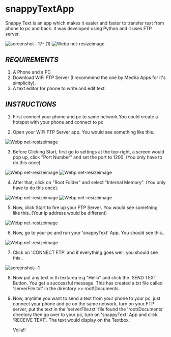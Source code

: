 # snappyTextApp
Snappy Text is an app which makes it easier and faster to transfer text from phone to pc and back. It was developed using Python and it uses FTP server.

![screenshot--17- (1)](https://user-images.githubusercontent.com/59411943/131224523-a9ea8c79-cc80-42b3-a246-504d97f9aba3.jpg) ![Webp net-resizeimage](https://user-images.githubusercontent.com/59411943/131224585-917459f1-2a0c-4b67-8f65-3a10db95efa5.jpg)


***REQUIREMENTS***
----------------------------------------------------------

1. A Phone and a PC
2. Download WiFi FTP Server (I recommend the one by Medha Apps for it's simplicity).
3. A text editor for phone to write and edit text.



***INSTRUCTIONS***
----------------------------------------------------------

1. First connect your phone and pc to same network.You could create a hotspot with your phone and connect to pc

2. Open your WiFi FTP Server app. You would see something like this.

![Webp net-resizeimage](https://user-images.githubusercontent.com/59411943/131224951-d4bc7bbe-b580-4200-9271-34e1c0398a53.jpg)

3. Before Clicking Start, first go to settings at the top-right, a screen would pop up, click "Port Number" and set the port to 1200.
   (You only have to do this once).

![Webp net-resizeimage](https://user-images.githubusercontent.com/59411943/131225142-80709376-7094-4ad7-aa95-ba58517f457e.jpg)        ![Webp net-resizeimage](https://user-images.githubusercontent.com/59411943/131225256-9a390b61-42af-4833-b8ed-44f5de1771e4.jpg)

4. After that, click on "Root Folder" and select "Internal Memory". (You only have to do this once).

![Webp net-resizeimage](https://user-images.githubusercontent.com/59411943/131225220-3b5f5a88-e388-4dba-b0ec-217469e688c4.jpg)         ![Webp net-resizeimage](https://user-images.githubusercontent.com/59411943/131225292-4e7216bd-465f-464f-ba6f-6a5f59f8aec7.jpg)

5. Now, click Start to fire up your FTP Server. You would see something like this..(Your ip address would be different)

![Webp net-resizeimage](https://user-images.githubusercontent.com/59411943/131225000-9e80b06d-2b31-4db2-928c-d06239b982d3.jpg)

6. Now, go to your pc and run your 'snappyText' App. You should see this..

![Webp net-resizeimage](https://user-images.githubusercontent.com/59411943/131225384-efbc6026-7a70-42c7-b11a-fbffc1cfcf81.jpg)

7. Click on 'CONNECT FTP' and if everything goes well, you should see this..

![screenshot--1](https://user-images.githubusercontent.com/59411943/131225402-095507c5-7a6f-4417-81e7-a099e54642b7.jpg)


8. Now put any text in th textarea e.g "Hello" and click the 'SEND TEXT' Button. You get a successful message. This has created a txt
   file called 'serverFile.txt' in the directory >> root\\Documents.


9. Now, anytime you want to send a text from your phone to your pc, just connect your phone and pc on the same network, turn on 
   your FTP server, put the text in the 'serverFile.txt' file found the 'root\\Documents' directory then go over to your pc, turn 
   on 'snappyText' App and click 'RECEIVE TEXT'. The text would display on the Textbox.
   
   
  
   Voila!!
   
   


